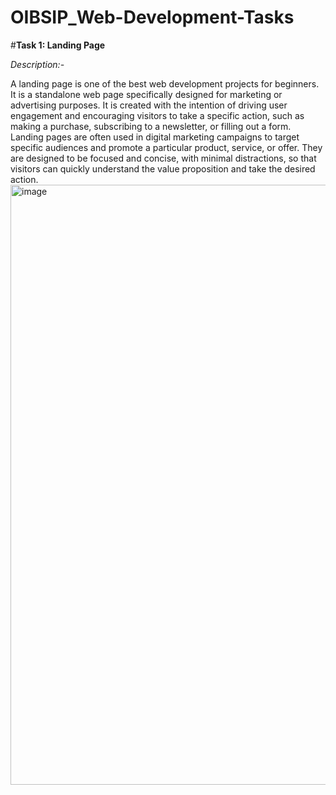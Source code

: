 # OIBSIP_Web-Development-Tasks

#******Task 1: Landing Page******

*Description:-*

A landing page is one of the best web development projects for beginners. It is a standalone web page specifically designed for marketing or advertising purposes. It is created with the intention of driving user engagement and encouraging visitors to take a specific action, such as making a purchase, subscribing to a newsletter, or filling out a form.
Landing pages are often used in digital marketing campaigns to target specific audiences and promote a particular product, service, or offer. They are designed to be focused and concise, with minimal distractions, so that visitors can quickly understand the value proposition and take the desired action.
<img width="960" alt="image" src="https://github.com/AnkurAmanDash122010320012/OIBSIP_Web-Development-Tasks/assets/91134324/bdf8d499-d045-4fe5-a3c1-ee4ce4261895">
